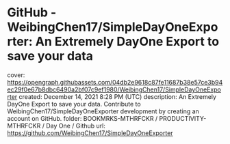 # GitHub - WeibingChen17/SimpleDayOneExporter: An Extremely DayOne Export to save your data

cover: https://opengraph.githubassets.com/04db2e9618c87fe11687b38e57ce3b94ec29f0e67b8dbc6490a2bf07c9ef1980/WeibingChen17/SimpleDayOneExporter
created: December 14, 2021 8:28 PM (UTC)
description: An Extremely DayOne Export to save your data. Contribute to WeibingChen17/SimpleDayOneExporter development by creating an account on GitHub.
folder: BOOKMRKS-MTHRFCKR / PRODUCTIVITY-MTHRFCKR / Day One / Github
url: https://github.com/WeibingChen17/SimpleDayOneExporter